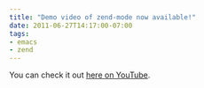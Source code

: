 ```yaml
---
title: "Demo video of zend-mode now available!"
date: 2011-06-27T14:17:00-07:00
tags:
- emacs
- zend
---
```

You can check it out [here on YouTube](http://www.youtube.com/watch?v=X6vs4cEajQA).
